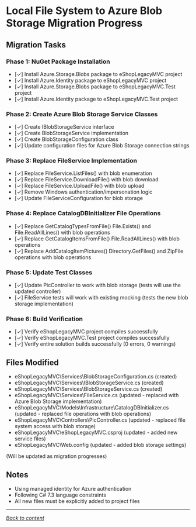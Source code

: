 # Local File System to Azure Blob Storage Migration Progress

## Migration Tasks

### Phase 1: NuGet Package Installation
- [✓] Install Azure.Storage.Blobs package to eShopLegacyMVC project
- [✓] Install Azure.Identity package to eShopLegacyMVC project  
- [✓] Install Azure.Storage.Blobs package to eShopLegacyMVC.Test project
- [✓] Install Azure.Identity package to eShopLegacyMVC.Test project

### Phase 2: Create Azure Blob Storage Service Classes
- [✓] Create IBlobStorageService interface
- [✓] Create BlobStorageService implementation
- [✓] Create BlobStorageConfiguration class
- [✓] Update configuration files for Azure Blob Storage connection strings

### Phase 3: Replace FileService Implementation
- [✓] Replace FileService.ListFiles() with blob enumeration
- [✓] Replace FileService.DownloadFile() with blob download
- [✓] Replace FileService.UploadFile() with blob upload
- [✓] Remove Windows authentication/impersonation logic
- [✓] Update FileServiceConfiguration for blob storage

### Phase 4: Replace CatalogDBInitializer File Operations
- [✓] Replace GetCatalogTypesFromFile() File.Exists() and File.ReadAllLines() with blob operations
- [✓] Replace GetCatalogItemsFromFile() File.ReadAllLines() with blob operations  
- [✓] Replace AddCatalogItemPictures() Directory.GetFiles() and ZipFile operations with blob operations

### Phase 5: Update Test Classes
- [✓] Update PicController to work with blob storage (tests will use the updated controller)
- [✓] FileService tests will work with existing mocking (tests the new blob storage implementation)

### Phase 6: Build Verification
- [✓] Verify eShopLegacyMVC project compiles successfully
- [✓] Verify eShopLegacyMVC.Test project compiles successfully
- [✓] Verify entire solution builds successfully (0 errors, 0 warnings)

## Files Modified
- eShopLegacyMVC\Services\BlobStorageConfiguration.cs (created)
- eShopLegacyMVC\Services\IBlobStorageService.cs (created)
- eShopLegacyMVC\Services\BlobStorageService.cs (created)
- eShopLegacyMVC\Services\FileService.cs (updated - replaced with Azure Blob Storage implementation)
- eShopLegacyMVC\Models\Infrastructure\CatalogDBInitializer.cs (updated - replaced file operations with blob operations)
- eShopLegacyMVC\Controllers\PicController.cs (updated - replaced file system access with blob storage)
- eShopLegacyMVC\eShopLegacyMVC.csproj (updated - added new service files)
- eShopLegacyMVC\Web.config (updated - added blob storage settings)

(Will be updated as migration progresses)

## Notes
- Using managed identity for Azure authentication
- Following C# 7.3 language constraints
- All new files must be explicitly added to project files


---

[*Back to content*](../../README.md)